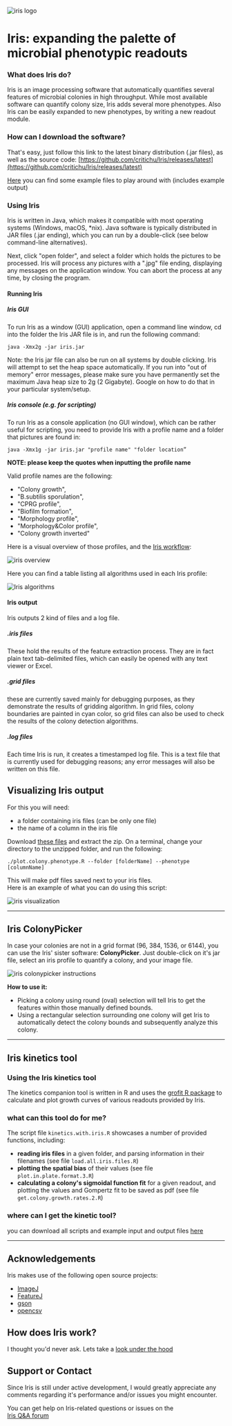 ![iris logo](http://critichu.github.io/Iris/images/icon_256x256.png)

# Iris: expanding the palette of microbial phenotypic readouts

### What does Iris do?
Iris is an image processing software that automatically quantifies several features of microbial colonies in high throughput. While most available software can quantify colony size, Iris adds several more phenotypes.
Also Iris can be easily expanded to new phenotypes, by writing a new readout module.

### How can I download the software?
That's easy, just follow this link to the latest binary distribution (.jar files), as well as the source code:
[https://github.com/critichu/Iris/releases/latest](https://github.com/critichu/Iris/releases/latest)

[Here](https://www.dropbox.com/sh/q9zhksibaey8epd/AADF5mHx2-fgjB4Qt3cpmNr8a?dl=1) you can find some example files to play around with (includes example output)



### Using Iris
Iris is written in Java, which makes it compatible with most operating systems (Windows, macOS, *nix).
Java software is typically distributed in JAR files (.jar ending), which you can run by a double-click (see below command-line alternatives).

Next, click "open folder", and select a folder which holds the pictures to be processed. Iris will process any pictures with a ".jpg" file ending, displaying any messages on the application window. 
You can abort the process at any time, by closing the program.


#### Running Iris
##### Iris GUI  
To run Iris as a window (GUI) application, open a command line window, cd into the folder the Iris JAR file is in, and run the following command:  

~~~  
java -Xmx2g -jar iris.jar
~~~

Note: the Iris jar file can also be run on all systems by double clicking. Iris will attempt to set the heap space automatically. If you run into "out of memory" error messages, please make sure you have permanently set the maximum Java heap size to 2g (2 Gigabyte). Google on how to do that in your particular system/setup.

##### Iris console (e.g. for scripting)
To run Iris as a console application (no GUI window), which can be rather useful for scripting, you need to provide Iris with a profile name and a folder that pictures are found in:

~~~
java -Xmx1g -jar iris.jar "profile name" "folder location”
~~~
**NOTE: please keep the quotes when inputting the profile name**

Valid profile names are the following:  

* "Colony growth",
* "B.subtilis sporulation",
* "CPRG profile",
* "Biofilm formation",
* "Morphology profile",
* "Morphology&Color profile",
* "Colony growth inverted"

Here is a visual overview of those profiles, and the [Iris workflow](http://critichu.github.io/Iris/underTheHood.html):  

![iris overview](http://critichu.github.io/Iris/images/iris.overview.profiles.transparent.png)
    

  
    
    
Here you can find a table listing all algorithms used in each Iris profile:  

![Iris algorithms](http://critichu.github.io/Iris/images/iris.profiles.algorithms.used.crop.png)



#### Iris output
Iris outputs 2 kind of files and a log file.

##### .iris files
These hold the results of the feature extraction process. 
They are in fact plain text tab-delimited files, which can easily be opened with any text viewer or Excel.

##### .grid files
these are currently saved mainly for debugging purposes, as they demonstrate the results of gridding algorithm. In grid files, colony boundaries are painted in cyan color, so grid files can also be used to check the results of the colony detection algorithms.

##### .log files
Each time Iris is run, it creates a timestamped log file. This is a text file that is currently used for debugging reasons; any error messages will also be written on this file.


## Visualizing Iris output
For this you will need:

* a folder containing iris files (can be only one file)
* the name of a column in the iris file

Download [these files](https://www.dropbox.com/sh/6e6a2t98p3j10sg/AAB4UJCip0no7LfhBYP5U_y_a?dl=1) and extract the zip.
On a terminal, change your directory to the unzipped folder, and run the following:

~~~
./plot.colony.phenotype.R --folder [folderName] --phenotype [columnName]
~~~

This will make pdf files saved next to your iris files.  
Here is an example of what you can do using this script:  

![iris visualization](http://critichu.github.io/Iris/images/visualizing.iris.values.transparent.png)



***


## Iris ColonyPicker

In case your colonies are not in a grid format (96, 384, 1536, or 6144), you can use the Iris' sister software: **ColonyPicker**. Just double-click on it's jar file, select an iris profile to quantify a colony, and your image file.


![iris colonypicker instructions](http://critichu.github.io/Iris/images/colonyPicker.instructions.png)



**How to use it:**

* Picking a colony using round (oval) selection will tell Iris to get the features within those manually defined bounds.
* Using a rectangular selection surrounding one colony will get Iris to automatically detect the colony bounds and subsequently analyze this colony.



***


## Iris kinetics tool


### Using the Iris kinetics tool
The kinetics companion tool is written in R and uses the [grofit R package](https://www.jstatsoft.org/article/view/v033i07) to calculate and plot growth curves of various readouts provided by Iris.

### what can this tool do for me?
The script file `kinetics.with.iris.R` showcases a number of provided functions, including:

* **reading iris files** in a given folder, and parsing information in their filenames (see file `load.all.iris.files.R`)
* **plotting the spatial bias** of their values (see file `plot.in.plate.format.3.R`)
* **calculating a colony's sigmoidal function fit** for a given readout, and plotting the values and Gompertz fit to be saved as pdf (see file `get.colony.growth.rates.2.R`)



### where can I get the kinetic tool?
you can download all scripts and example input and output files [here](https://oc.embl.de/index.php/s/NHKrarvREW7o5uw/download)


***



## Acknowledgements

Iris makes use of the following open source projects:

 - [ImageJ](https://github.com/imagej)
 - [FeatureJ](https://github.com/imagescience/FeatureJ)
 - [gson](https://github.com/google/gson)
 - [opencsv](http://opencsv.sourceforge.net/)



## How does Iris work?
I thought you'd never ask.  Lets take a [look under the hood](http://critichu.github.io/Iris/underTheHood.html)



## Support or Contact
Since Iris is still under active development, I would greatly appreciate any comments regarding it's performance and/or issues you might encounter.

You can get help on Iris-related questions or issues on the  
[Iris Q&A forum](https://groups.google.com/forum/#!forum/iris-microbial-colony-phenotyping)


